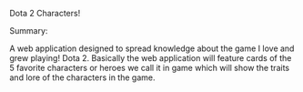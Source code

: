 Dota 2 Characters!

Summary:

A web application designed to spread knowledge about the game I love and grew playing! Dota 2. Basically the web application will feature cards of the 5 favorite characters or heroes we call it in game which will show the traits and lore of the characters in the game.